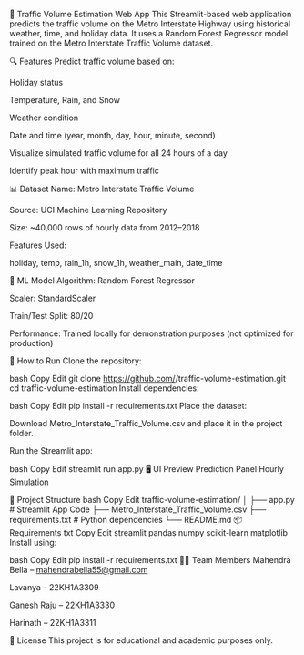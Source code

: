 🚦 Traffic Volume Estimation Web App
This Streamlit-based web application predicts the traffic volume on the Metro Interstate Highway using historical weather, time, and holiday data. It uses a Random Forest Regressor model trained on the Metro Interstate Traffic Volume dataset.

🔍 Features
Predict traffic volume based on:

Holiday status

Temperature, Rain, and Snow

Weather condition

Date and time (year, month, day, hour, minute, second)

Visualize simulated traffic volume for all 24 hours of a day

Identify peak hour with maximum traffic

📊 Dataset
Name: Metro Interstate Traffic Volume

Source: UCI Machine Learning Repository

Size: ~40,000 rows of hourly data from 2012–2018

Features Used:

holiday, temp, rain_1h, snow_1h, weather_main, date_time

🧠 ML Model
Algorithm: Random Forest Regressor

Scaler: StandardScaler

Train/Test Split: 80/20

Performance: Trained locally for demonstration purposes (not optimized for production)

🚀 How to Run
Clone the repository:

bash
Copy
Edit
git clone https://github.com/<your-username>/traffic-volume-estimation.git
cd traffic-volume-estimation
Install dependencies:

bash
Copy
Edit
pip install -r requirements.txt
Place the dataset:

Download Metro_Interstate_Traffic_Volume.csv and place it in the project folder.

Run the Streamlit app:

bash
Copy
Edit
streamlit run app.py
🖥️ UI Preview
Prediction Panel	Hourly Simulation

📂 Project Structure
bash
Copy
Edit
traffic-volume-estimation/
│
├── app.py                     # Streamlit App Code
├── Metro_Interstate_Traffic_Volume.csv
├── requirements.txt           # Python dependencies
└── README.md
📦 Requirements
txt
Copy
Edit
streamlit
pandas
numpy
scikit-learn
matplotlib
Install using:

bash
Copy
Edit
pip install -r requirements.txt
👨‍💻 Team Members
Mahendra Bella – mahendrabella55@gmail.com

Lavanya – 22KH1A3309

Ganesh Raju – 22KH1A3330

Harinath – 22KH1A3311

📜 License
This project is for educational and academic purposes only.
